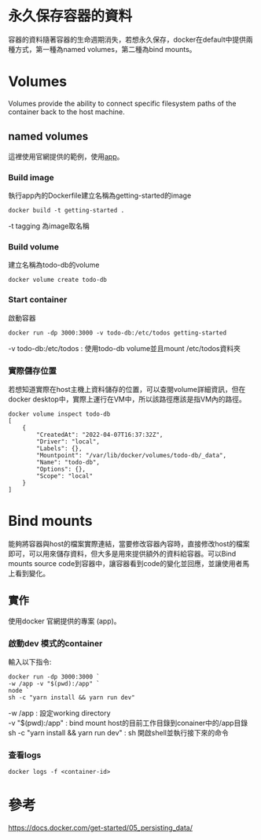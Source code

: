 # 永久保存容器的資料
容器的資料隨著容器的生命週期消失，若想永久保存，docker在default中提供兩種方式，第一種為named volumes，第二種為bind mounts。

# Volumes
Volumes provide the ability to connect specific filesystem paths of the container back to the host machine.

## named volumes
這裡使用官網提供的範例，使用[app](/app)。

### Build image
執行app內的Dockerfile建立名稱為getting-started的image
```
docker build -t getting-started .
```
-t tagging 為image取名稱

### Build volume
建立名稱為todo-db的volume
```
docker volume create todo-db
```

### Start container
啟動容器
```
docker run -dp 3000:3000 -v todo-db:/etc/todos getting-started
```
-v todo-db:/etc/todos : 使用todo-db volume並且mount /etc/todos資料夾

### 實際儲存位置
若想知道實際在host主機上資料儲存的位置，可以查閱volume詳細資訊，但在docker desktop中，實際上運行在VM中，所以該路徑應該是指VM內的路徑。
```
docker volume inspect todo-db
[
    {
        "CreatedAt": "2022-04-07T16:37:32Z",
        "Driver": "local",
        "Labels": {},
        "Mountpoint": "/var/lib/docker/volumes/todo-db/_data",
        "Name": "todo-db",
        "Options": {},
        "Scope": "local"
    }
]
```

# Bind mounts
能夠將容器與host的檔案實際連結，當要修改容器內容時，直接修改host的檔案即可，可以用來儲存資料，但大多是用來提供額外的資料給容器。可以Bind mounts source code到容器中，讓容器看到code的變化並回應，並讓使用者馬上看到變化。

## 實作
使用docker 官網提供的專案 (app)。
### 啟動dev 模式的container
輸入以下指令: 
```
docker run -dp 3000:3000 `
-w /app -v "$(pwd):/app" `
node `
sh -c "yarn install && yarn run dev"
```
-w /app : 設定working directory  
-v "$(pwd):/app" : bind mount host的目前工作目錄到conainer中的/app目錄  
sh -c "yarn install && yarn run dev" : sh 開啟shell並執行接下來的命令  

### 查看logs
```
docker logs -f <container-id>
```


# 參考
https://docs.docker.com/get-started/05_persisting_data/  